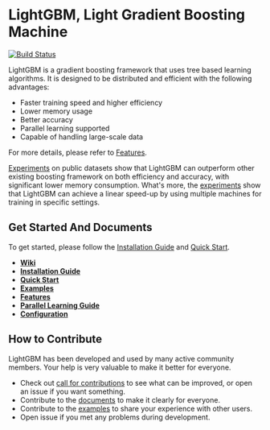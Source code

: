 LightGBM, Light Gradient Boosting Machine
=========================================
[![Build Status](https://travis-ci.org/Microsoft/LightGBM.svg?branch=master)](https://travis-ci.org/Microsoft/LightGBM)

LightGBM is a gradient boosting framework that uses tree based learning algorithms. It is designed to be distributed and efficient with the following advantages:

- Faster training speed and higher efficiency
- Lower memory usage
- Better accuracy
- Parallel learning supported
- Capable of handling large-scale data

For more details, please refer to [Features](https://github.com/Microsoft/LightGBM/wiki/Features).

[Experiments](https://github.com/Microsoft/LightGBM/wiki/Experiments#comparison-experiment) on public datasets show that LightGBM can outperform other existing boosting framework on both efficiency and accuracy, with significant lower memory consumption. What's more, the [experiments](https://github.com/Microsoft/LightGBM/wiki/Experiments#parallel-experiment) show that LightGBM can achieve a linear speed-up by using multiple machines for training in specific settings.


Get Started And Documents
-------------------------
To get started, please follow the [Installation Guide](https://github.com/Microsoft/LightGBM/wiki/Installation-Guide) and [Quick Start](https://github.com/Microsoft/LightGBM/wiki/Quick-Start).

* [**Wiki**](https://github.com/Microsoft/LightGBM/wiki)
* [**Installation Guide**](https://github.com/Microsoft/LightGBM/wiki/Installation-Guide)
* [**Quick Start**](https://github.com/Microsoft/LightGBM/wiki/Quick-Start)
* [**Examples**](https://github.com/Microsoft/LightGBM/tree/master/examples)
* [**Features**](https://github.com/Microsoft/LightGBM/wiki/Features)
* [**Parallel Learning Guide**](https://github.com/Microsoft/LightGBM/wiki/Parallel-Learning-Guide)
* [**Configuration**](https://github.com/Microsoft/LightGBM/wiki/Configuration)

How to Contribute
-----------------

LightGBM has been developed and used by many active community members. Your help is very valuable to make it better for everyone.

- Check out [call for contributions](https://github.com/Microsoft/LightGBM/issues?q=is%3Aissue+is%3Aopen+label%3Acall-for-contribution) to see what can be improved, or open an issue if you want something.
- Contribute to the [documents](https://github.com/Microsoft/LightGBM/tree/master/docs) to make it clearly for everyone.
- Contribute to the [examples](https://github.com/Microsoft/LightGBM/tree/master/examples) to share your experience with other users.
- Open issue if you met any problems during development.
